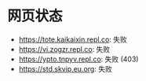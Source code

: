 # 网页状态
- https://tote.kaikaixin.repl.co: 失败
- https://vi.zogzr.repl.co: 失败
- https://ypto.tnpyv.repl.co: 失败 (403)
- https://std.skvip.eu.org: 失败
